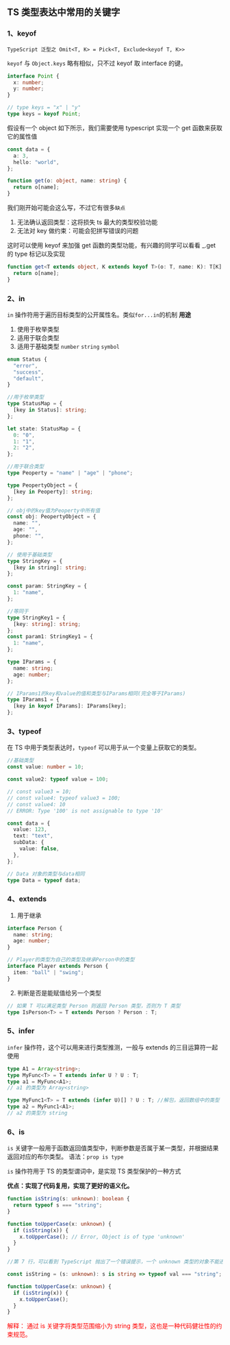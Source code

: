 ## TS 类型表达中常用的关键字

### 1、keyof

`TypeScript 泛型之 Omit<T, K> = Pick<T, Exclude<keyof T, K>>`

`keyof` 与 `Object.keys` 略有相似，只不过 keyof 取 interface 的键。

```typescript
interface Point {
  x: number;
  y: number;
}

// type keys = "x" | "y"
type keys = keyof Point;
```

假设有一个 object 如下所示，我们需要使用 typescript 实现一个 get 函数来获取它的属性值

```typescript
const data = {
  a: 3,
  hello: "world",
};

function get(o: object, name: string) {
  return o[name];
}
```

我们刚开始可能会这么写，不过它有很多`缺点`

1. 无法确认返回类型：这将损失 ts 最大的类型校验功能
2. 无法对 key 做约束：可能会犯拼写错误的问题

这时可以使用 keyof 来加强 get 函数的类型功能，有兴趣的同学可以看看 \_.get 的 type 标记以及实现

```typescript
function get<T extends object, K extends keyof T>(o: T, name: K): T[K] {
  return o[name];
}
```

### 2、in

`in` 操作符用于遍历目标类型的公开属性名。类似`for...in`的机制
**用途**

1. 使用于枚举类型
2. 适用于联合类型
3. 适用于基础类型 `number` `string` `symbol`

```typescript
enum Status {
  "error",
  "success",
  "default",
}

//用于枚举类型
type StatusMap = {
  [key in Status]: string;
};

let state: StatusMap = {
  0: "0",
  1: "1",
  2: "2",
};

//用于联合类型
type Peoperty = "name" | "age" | "phone";

type PeopertyObject = {
  [key in Peoperty]: string;
};

// obj中的key值为Peoperty中所有值
const obj: PeopertyObject = {
  name: "",
  age: "",
  phone: "",
};

// 使用于基础类型
type StringKey = {
  [key in string]: string;
};

const param: StringKey = {
  1: "name",
};

//等同于
type StringKey1 = {
  [key: string]: string;
};
const param1: StringKey1 = {
  1: "name",
};

type IParams = {
  name: string;
  age: number;
};

// IParams1的key和value的值和类型与IParams相同(完全等于IParams)
type IParams1 = {
  [key in keyof IParams]: IParams[key];
};
```

### 3、typeof

在 TS 中用于类型表达时，`typeof` 可以用于从一个变量上获取它的类型。

```typescript
//基础类型
const value: number = 10;

const value2: typeof value = 100;

// const value3 = 10;
// const value4: typeof value3 = 100;
// const value4: 10
// ERROR: Type '100' is not assignable to type '10'

const data = {
  value: 123,
  text: "text",
  subData: {
    value: false,
  },
};

// Data 对象的类型与data相同
type Data = typeof data;
```

### 4、extends

1. 用于继承

```typescript
interface Person {
  name: string;
  age: number;
}

// Player的类型为自己的类型及继承Person中的类型
interface Player extends Person {
  item: "ball" | "swing";
}
```

2. 判断是否是能赋值给另一个类型

```typescript
// 如果 T 可以满足类型 Person 则返回 Person 类型，否则为 T 类型
type IsPerson<T> = T extends Person ? Person : T;
```

### 5、infer

`infer` 操作符，这个可以用来进行类型推测，一般与 extends 的三目运算符一起使用

```typescript
type A1 = Array<string>;
type MyFunc<T> = T extends infer U ? U : T;
type a1 = MyFunc<A1>;
// a1 的类型为 Array<string>

type MyFunc1<T> = T extends (infer U)[] ? U : T; //解包，返回数组中的类型
type a2 = MyFunc1<A1>;
// a2 的类型为 string
```

### 6、is

`is` 关键字一般用于函数返回值类型中，判断参数是否属于某一类型，并根据结果返回对应的布尔类型。
语法：`prop is type`

`is` 操作符用于 TS 的类型谓词中，是实现 TS 类型保护的一种方式

**优点：实现了代码复用，实现了更好的语义化。**

```typescript
function isString(s: unknown): boolean {
  return typeof s === "string";
}

function toUpperCase(x: unknown) {
  if (isString(x)) {
    x.toUpperCase(); // Error, Object is of type 'unknown'
  }
}

//第 7 行，可以看到 TypeScript 抛出了一个错误提示，一个 unknown 类型的对象不能进行 toUpperCase() 操作，可是在上一行明明已经通过 isString() 函数确认参数 x 为 string 类型，但是由于函数嵌套 TypeScript 不能进行正确的类型判断。

const isString = (s: unknown): s is string => typeof val === "string";

function toUpperCase(x: unknown) {
  if (isString(x)) {
    x.toUpperCase();
  }
}
```

<font color="red">解释： 通过 is 关键字将类型范围缩小为 string 类型，这也是一种代码健壮性的约束规范。</font>

